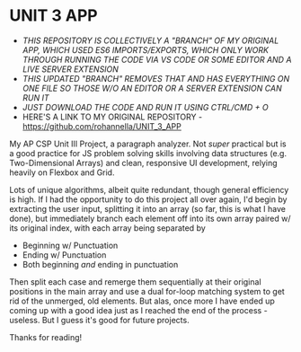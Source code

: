 # UNIT 3 APP
 - *THIS REPOSITORY IS COLLECTIVELY A "BRANCH" OF MY ORIGINAL APP, WHICH USED ES6 IMPORTS/EXPORTS, WHICH ONLY WORK THROUGH RUNNING THE CODE VIA VS CODE OR SOME EDITOR AND A LIVE SERVER EXTENSION*
 - *THIS UPDATED "BRANCH" REMOVES THAT AND HAS EVERYTHING ON ONE FILE SO THOSE W/O AN EDITOR OR A SERVER EXTENSION CAN RUN IT*
 - *JUST DOWNLOAD THE CODE AND RUN IT USING CTRL/CMD + O*
 - HERE'S A LINK TO MY ORIGINAL REPOSITORY - https://github.com/rohannella/UNIT_3_APP

My AP CSP Unit III Project, a paragraph analyzer.
Not *super* practical but is a good practice for JS problem solving skills involving data structures (e.g. Two-Dimensional Arrays) and clean, responsive UI development, relying heavily on Flexbox and Grid.

Lots of unique algorithms, albeit quite redundant, though general efficiency is high. If I had the opportunity to do this project all over again, I'd begin by extracting the user input, splitting it into an array (so far, this is what I have done), but immediately branch each element off into its own array paired w/ its original index, with each array being separated by 
  - Beginning w/ Punctuation 
  - Ending w/ Punctuation
  - Both beginning *and* ending in punctuation

Then split each case and remerge them sequentially at their original positions in the main array and use a dual for-loop matching system to get rid of the unmerged, old elements.
But alas, once more I have ended up coming up with a good idea just as I reached the end of the process - useless. But I guess it's good for future projects. 

Thanks for reading!

